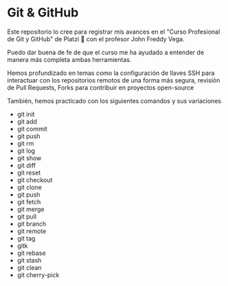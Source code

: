 # Git & GitHub
Este repositorio lo cree para registrar mis avances en el "Curso Profesional de Git y GitHub" de Platzi 💚 con el profesor John Freddy Vega.

Puedo dar buena de fe de que el curso me ha ayudado a entender de manera más completa ambas herramientas.

Hemos profundizado en temas como la configuración de llaves SSH para interactuar con los repositorios remotos de una forma más segura, revisión de Pull Requests, Forks para contribuir en proyectos open-source

También, hemos practicado con los siguientes comandos y sus variaciones
- git init
- git add
- git commit
- git push
- git rm
- git log
- git show
- git diff
- git reset
- git checkout
- git clone
- git push
- git fetch
- git merge
- git pull
- git branch
- git remote
- git tag
- gitk
- git rebase
- git stash
- git clean
- git cherry-pick
